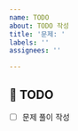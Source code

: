 ```yaml
---
name: TODO
about: TODO 작성
title: '문제: '
labels: ''
assignees: ''

---
```


## 📆 TODO

- [ ] 문제 풀이 작성
